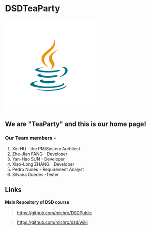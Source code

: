 # DSDTeaParty
![Image of PartyIcon](https://raw.githubusercontent.com/Teagrus/DSDTeaParty/main/resources/java-icon.svg)
## We are "TeaParty" and this is our home page!

### Our Team members -
1. Xin HU - the PM/System Architect
2. Zhe-Jian FANG - Developer
3. Yan-Hao SUN - Developer
4. Xiao-Long ZHANG - Developer
5. Pedro Nunes - Requirement Analyst
6. Silvana Guedes -Tester

## Links
#### Main Repository of DSD course
 > https://github.com/michro/DSDPublic
 
 > https://github.com/michro/dsd/wiki
